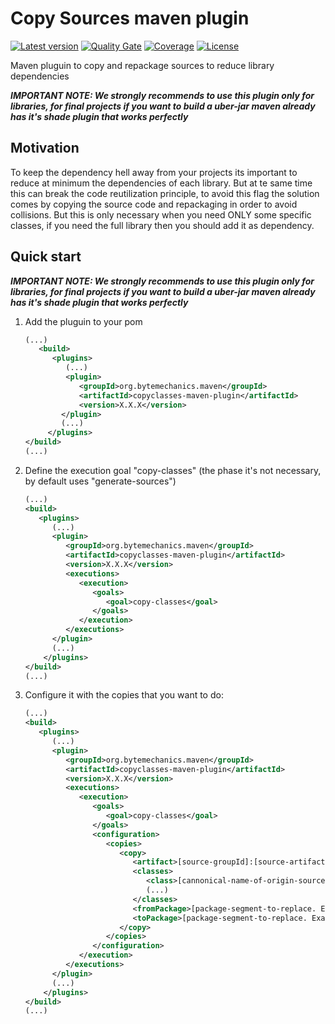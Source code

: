 # Copy Sources maven plugin
[![Latest version](https://maven-badges.herokuapp.com/maven-central/org.bytemechanics.maven/copysource-maven-plugin/badge.svg)](https://maven-badges.herokuapp.com/maven-central/org.bytemechanics.maven/copysource-maven-plugin/badge.svg)
[![Quality Gate](https://sonarcloud.io/api/project_badges/measure?project=org.bytemechanics.maven%3Acopysource-maven-plugin&metric=alert_status)](https://sonarcloud.io/dashboard/index/org.bytemechanics.maven%3Acopysource-maven-plugin)
[![Coverage](https://sonarcloud.io/api/project_badges/measure?project=org.bytemechanics.maven%3Acopysource-maven-plugin&metric=coverage)](https://sonarcloud.io/dashboard/index/org.bytemechanics.maven%3Acopysource-maven-plugin)
[![License](https://img.shields.io/badge/License-Apache%202.0-blue.svg)](https://opensource.org/licenses/Apache-2.0)

Maven pluguin to copy and repackage sources to reduce library dependencies

_**IMPORTANT NOTE: We strongly recommends to use this plugin only for libraries, for final projects if you want to build a uber-jar maven already has it's shade plugin that works perfectly**_

## Motivation
To keep the dependency hell away from your projects its important to reduce at minimum the dependencies of each library. But at te same time this can break the code reutilization principle, to avoid this flag
the solution comes by copying the source code and repackaging in order to avoid collisions. But this is only necessary when you need ONLY some specific classes, if you need the full library then you should add
it as dependency.

## Quick start
_**IMPORTANT NOTE: We strongly recommends to use this plugin only for libraries, for final projects if you want to build a uber-jar maven already has it's shade plugin that works perfectly**_
1. Add the pluguin to your pom
   ```xml
   (...)
      <build>
         <plugins>
            (...)
            <plugin>
               <groupId>org.bytemechanics.maven</groupId>
               <artifactId>copyclasses-maven-plugin</artifactId>
               <version>X.X.X</version>
           </plugin>
           (...)
        </plugins>
   </build>
   (...)
   ```
2. Define the execution goal "copy-classes" (the phase it's not necessary, by default uses "generate-sources")
   ```xml
   (...)
   <build>
      <plugins>
         (...)
         <plugin>
            <groupId>org.bytemechanics.maven</groupId>
            <artifactId>copyclasses-maven-plugin</artifactId>
            <version>X.X.X</version>
            <executions>
               <execution>
                  <goals>
                     <goal>copy-classes</goal>
                  </goals>
               </execution>
            </executions>
         </plugin>		
         (...)
       </plugins>
   </build>	
   (...)
   ```
3. Configure it with the copies that you want to do:
   ```xml
   (...)
   <build>
      <plugins>
         (...)
         <plugin>
            <groupId>org.bytemechanics.maven</groupId>
            <artifactId>copyclasses-maven-plugin</artifactId>
            <version>X.X.X</version>
            <executions>
               <execution>
                  <goals>
                     <goal>copy-classes</goal>
                  </goals>
                  <configuration>
                     <copies>
                        <copy>
                           <artifact>[source-groupId]:[source-artifactId]:[source-version]</artifact>
                           <classes>
                              <class>[cannonical-name-of-origin-source. Example:org.bytemechanics.commons.functional.LambdaUnchecker]</class>
                              (...)
                           </classes>
                           <fromPackage>[package-segment-to-replace. Example: org.bytemechanics.commons]</fromPackage>
                           <toPackage>[package-segment-to-replace. Example: org.bytemechanics.standalone.ignite.internal.commons]</toPackage>
                        </copy>
                     </copies>
                  </configuration>
               </execution>
            </executions>
         </plugin>		
         (...)
       </plugins>
   </build>	
   (...)
   ```
